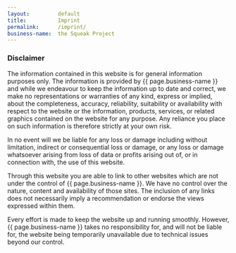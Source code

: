 ```yaml
---
layout:         default
title:          Imprint
permalink:      /imprint/
business-name:  the Squeak Project
---
```


### Disclaimer
The information contained in this website is for general information purposes only. The information is provided by {{ page.business-name }} and while we endeavour to keep the information up to date and correct, we make no representations or warranties of any kind, express or implied, about the completeness, accuracy, reliability, suitability or availability with respect to the website or the information, products, services, or related graphics contained on the website for any purpose. Any reliance you place on such information is therefore strictly at your own risk.

In no event will we be liable for any loss or damage including without limitation, indirect or consequential loss or damage, or any loss or damage whatsoever arising from loss of data or profits arising out of, or in connection with, the use of this website.

Through this website you are able to link to other websites which are not under the control of {{ page.business-name }}. We have no control over the nature, content and availability of those sites. The inclusion of any links does not necessarily imply a recommendation or endorse the views expressed within them.

Every effort is made to keep the website up and running smoothly. However, {{ page.business-name }} takes no responsibility for, and will not be liable for, the website being temporarily unavailable due to technical issues beyond our control.
